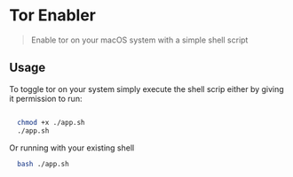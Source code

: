 # Tor Enabler

> Enable tor on your macOS system with a simple shell script

## Usage

To toggle tor on your system simply execute the shell scrip either by giving it permission to run:

```bash

  chmod +x ./app.sh
  ./app.sh
```

Or running with your existing shell

```bash
  bash ./app.sh
```
